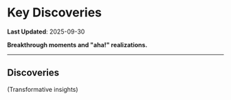 # Key Discoveries

**Last Updated**: 2025-09-30

**Breakthrough moments and "aha!" realizations.**

---

## Discoveries

(Transformative insights)
